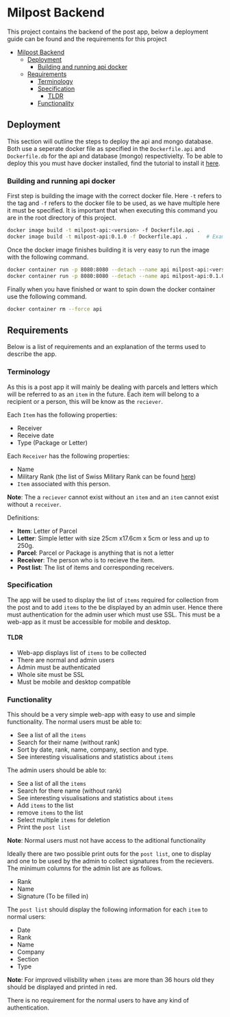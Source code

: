 # Milpost Backend

This project contains the backend of the post app, below a deployment guide
can be found and the requirements for this project

- [Milpost Backend](#milpost-backend)
  - [Deployment](#deployment)
    - [Building and running api docker](#building-and-running-api-docker)
  - [Requirements](#requirements)
    - [Terminology](#terminology)
    - [Specification](#specification)
      - [TLDR](#tldr)
    - [Functionality](#functionality)

## Deployment

This section will outline the steps to deploy the api and mongo database. Both
use a seperate docker file as specified in the `Dockerfile.api` and
`Dockerfile.db` for the api and database (mongo) respectivielty. To be able to
deploy this you must have docker installed, find the tutorial to install it
[here](https://docs.docker.com/install/linux/docker-ce/debian/).

### Building and running api docker

First step is building the image with the correct docker file. Here `-t` refers
to the tag and `-f` refers to the docker file to be used, as we have multiple
here it must be specified. It is important that when executing this command you
are in the root directory of this project.

```bash
docker image build -t milpost-api:<version> -f Dockerfile.api .
docker image build -t milpost-api:0.1.0 -f Dockerfile.api .      # Example
```

Once the docker image finishes building it is very easy to run the image with
the following command.

``` bash
docker container run -p 8080:8080 --detach --name api milpost-api:<version>
docker container run -p 8080:8080 --detach --name api milpost-api:0.1.0      # Example
```

Finally when you have finished or want to spin down the docker container use
the following command.

``` bash
docker container rm --force api
```

## Requirements

Below is a list of requirements and an explanation of the terms used to
describe the app.

### Terminology

As this is a post app it will mainly be dealing with parcels and letters
which will be referred to as an `item` in the future. Each item will belong to
a recipient or a person, this will be know as the `reciever`.

Each `Item` has the following properties:

- Receiver
- Receive date
- Type (Package or Letter)

Each `Receiver` has the following properties:

- Name
- Military Rank (the list of Swiss Military Rank can be found [here](https://de.wikipedia.org/wiki/Grade_der_Schweizer_Armee))
- `Item` associated with this person.

**Note**: The a `reciever` cannot exist without an `item` and an `item` cannot exist without a `receiver`.

Definitions:

- **Item**: Letter of Parcel
- **Letter**: Simple letter with size 25cm x17.6cm x 5cm or less and up to 250g.
- **Parcel**: Parcel or Package is anything that is not a letter
- **Receiver**: The person who is to recieve the item.
- **Post list**: The list of items and corresponding receivers.

### Specification

The app will be used to display the list of `items` required for collection
from the post and to add `items` to the be displayed by an admin user. Hence
there must authentication for the admin user which must use SSL. This must be a
web-app as it must be accessible for mobile and desktop.

#### TLDR

- Web-app displays list of `items` to be collected
- There are normal and admin users
- Admin must be authenticated
- Whole site must be SSL
- Must be mobile and desktop compatible

### Functionality

This should be a very simple web-app with easy to use and simple functionality.
The normal users must be able to:

- See a list of all the `items`
- Search for their name (without rank)
- Sort by date, rank, name, company, section and type.
- See interesting visualisations and statistics about `items`

The admin users should be able to:

- See a list of all the `items`
- Search for there name (without rank)
- See interesting visualisations and statistics about `items`
- Add `items` to the list
- remove `items` to the list
- Select multiple `items` for deletion
- Print the `post list`

**Note**: Normal users must not have access to the aditional functionality

Ideally there are two possible print outs for the `post list`, one to display
and one to be used by the admin to collect signatures from the recievers. The
minimum columns for the admin list are as follows.

- Rank
- Name
- Signature (To be filled in)

The `post list` should display the following information for each `item` to normal users:

- Date
- Rank
- Name
- Company
- Section
- Type

**Note**: For improved vilisbility when `items` are more than 36 hours old they should
be displayed and printed in red.

There is no requirement for the normal users to have any kind of authentication.
